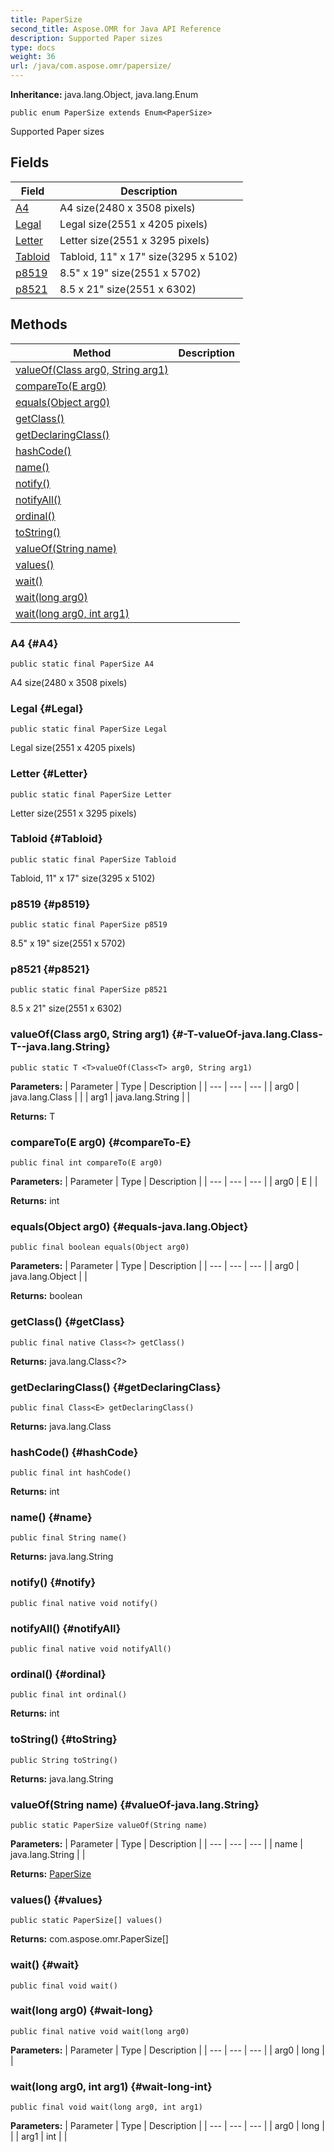 ```yaml
---
title: PaperSize
second_title: Aspose.OMR for Java API Reference
description: Supported Paper sizes
type: docs
weight: 36
url: /java/com.aspose.omr/papersize/
---
```


**Inheritance:**
java.lang.Object, java.lang.Enum
```
public enum PaperSize extends Enum<PaperSize>
```

Supported Paper sizes
## Fields

| Field | Description |
| --- | --- |
| [A4](#A4) | A4 size(2480 x 3508 pixels) |
| [Legal](#Legal) | Legal size(2551 x 4205 pixels) |
| [Letter](#Letter) | Letter size(2551 x 3295 pixels) |
| [Tabloid](#Tabloid) | Tabloid, 11" x 17" size(3295 x 5102) |
| [p8519](#p8519) | 8.5" x 19" size(2551 x 5702) |
| [p8521](#p8521) | 8.5 x 21" size(2551 x 6302) |
## Methods

| Method | Description |
| --- | --- |
| [<T>valueOf(Class<T> arg0, String arg1)](#-T-valueOf-java.lang.Class-T--java.lang.String) |  |
| [compareTo(E arg0)](#compareTo-E) |  |
| [equals(Object arg0)](#equals-java.lang.Object) |  |
| [getClass()](#getClass) |  |
| [getDeclaringClass()](#getDeclaringClass) |  |
| [hashCode()](#hashCode) |  |
| [name()](#name) |  |
| [notify()](#notify) |  |
| [notifyAll()](#notifyAll) |  |
| [ordinal()](#ordinal) |  |
| [toString()](#toString) |  |
| [valueOf(String name)](#valueOf-java.lang.String) |  |
| [values()](#values) |  |
| [wait()](#wait) |  |
| [wait(long arg0)](#wait-long) |  |
| [wait(long arg0, int arg1)](#wait-long-int) |  |
### A4 {#A4}
```
public static final PaperSize A4
```


A4 size(2480 x 3508 pixels)

### Legal {#Legal}
```
public static final PaperSize Legal
```


Legal size(2551 x 4205 pixels)

### Letter {#Letter}
```
public static final PaperSize Letter
```


Letter size(2551 x 3295 pixels)

### Tabloid {#Tabloid}
```
public static final PaperSize Tabloid
```


Tabloid, 11" x 17" size(3295 x 5102)

### p8519 {#p8519}
```
public static final PaperSize p8519
```


8.5" x 19" size(2551 x 5702)

### p8521 {#p8521}
```
public static final PaperSize p8521
```


8.5 x 21" size(2551 x 6302)

### <T>valueOf(Class<T> arg0, String arg1) {#-T-valueOf-java.lang.Class-T--java.lang.String}
```
public static T <T>valueOf(Class<T> arg0, String arg1)
```




**Parameters:**
| Parameter | Type | Description |
| --- | --- | --- |
| arg0 | java.lang.Class<T> |  |
| arg1 | java.lang.String |  |

**Returns:**
T
### compareTo(E arg0) {#compareTo-E}
```
public final int compareTo(E arg0)
```




**Parameters:**
| Parameter | Type | Description |
| --- | --- | --- |
| arg0 | E |  |

**Returns:**
int
### equals(Object arg0) {#equals-java.lang.Object}
```
public final boolean equals(Object arg0)
```




**Parameters:**
| Parameter | Type | Description |
| --- | --- | --- |
| arg0 | java.lang.Object |  |

**Returns:**
boolean
### getClass() {#getClass}
```
public final native Class<?> getClass()
```




**Returns:**
java.lang.Class<?>
### getDeclaringClass() {#getDeclaringClass}
```
public final Class<E> getDeclaringClass()
```




**Returns:**
java.lang.Class<E>
### hashCode() {#hashCode}
```
public final int hashCode()
```




**Returns:**
int
### name() {#name}
```
public final String name()
```




**Returns:**
java.lang.String
### notify() {#notify}
```
public final native void notify()
```




### notifyAll() {#notifyAll}
```
public final native void notifyAll()
```




### ordinal() {#ordinal}
```
public final int ordinal()
```




**Returns:**
int
### toString() {#toString}
```
public String toString()
```




**Returns:**
java.lang.String
### valueOf(String name) {#valueOf-java.lang.String}
```
public static PaperSize valueOf(String name)
```




**Parameters:**
| Parameter | Type | Description |
| --- | --- | --- |
| name | java.lang.String |  |

**Returns:**
[PaperSize](../../com.aspose.omr/papersize/)
### values() {#values}
```
public static PaperSize[] values()
```




**Returns:**
com.aspose.omr.PaperSize[]
### wait() {#wait}
```
public final void wait()
```




### wait(long arg0) {#wait-long}
```
public final native void wait(long arg0)
```




**Parameters:**
| Parameter | Type | Description |
| --- | --- | --- |
| arg0 | long |  |

### wait(long arg0, int arg1) {#wait-long-int}
```
public final void wait(long arg0, int arg1)
```




**Parameters:**
| Parameter | Type | Description |
| --- | --- | --- |
| arg0 | long |  |
| arg1 | int |  |


